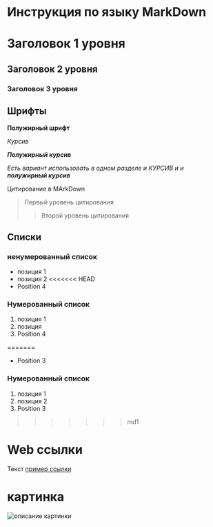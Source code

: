 # Инструкция по языку MarkDown

# Заголовок 1 уровня
## Заголовок 2 уровня
### Заголовок 3 уровня

## Шрифты
**Полужирный шрифт**

*Курсив*


***Полужирный курсив***

*Есть вариант использовать в одном разделе и КУРСИВ и и __полужирный курсив__* 

Цитирование в MArkDown

> Первый уровень цитирования
>> Второй уровень цитирования

## Списки
### ненумерованный список

* позиция 1
* позиция 2
<<<<<<< HEAD
* Position 4
### Нумерованный список
1. позиция 1
2. позиция 
3. Position 4

=======
* Position 3
### Нумерованный список
1. позиция 1
2. позиция 2
3. Position 3
>>>>>>> md1

# Web ссылки
Текст [пример ссылки](http://yandex.ru "Всплывающая подсказка")

# картинка
![описание картинки](images\bolt22.jpg)